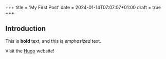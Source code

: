 

+++ 
title = 'My First Post' 
date = 2024-01-14T07:07:07+01:00
draft = true 
+++ 

## Introduction 


This is **bold** text, and this is *emphasized* text. 


Visit the [Hugo](https://gohugo.io) website!